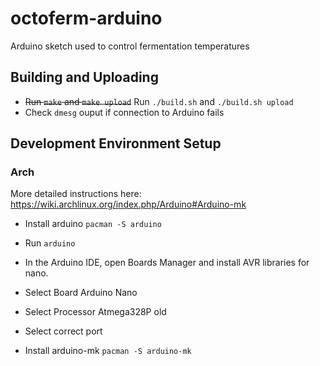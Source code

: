 # octoferm-arduino
Arduino sketch used to control fermentation temperatures

## Building and Uploading
- ~~Run `make` and `make upload`~~ Run `./build.sh` and `./build.sh upload`
- Check `dmesg` ouput if connection to Arduino fails

## Development Environment Setup
### Arch
More detailed instructions here: https://wiki.archlinux.org/index.php/Arduino#Arduino-mk
- Install arduino `pacman -S arduino`
- Run `arduino`
- In the Arduino IDE, open Boards Manager and install AVR libraries for nano.
- Select Board Arduino Nano
- Select Processor Atmega328P old
- Select correct port

- Install arduino-mk `pacman -S arduino-mk`
